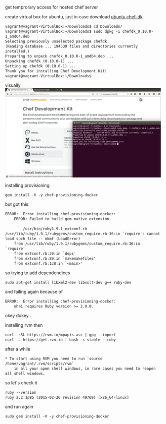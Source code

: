 get temprorary access for hosted chef server

create virtual box for ubuntu, just in case
download [ubuntu chef-dk](https://downloads.chef.io/chef-dk/ubuntu/)
```
vagrant@vagrant-VirtualBox:~/Downloads$ cd Downloads/
vagrant@vagrant-VirtualBox:~/Downloads$ sudo dpkg -i chefdk_0.10.0-1_amd64.deb
Selecting previously unselected package chefdk.
(Reading database ... 194539 files and directories currently installed.)
Preparing to unpack chefdk_0.10.0-1_amd64.deb ...
Unpacking chefdk (0.10.0-1) ...
Setting up chefdk (0.10.0-1) ...
Thank you for installing Chef Development Kit!
vagrant@vagrant-VirtualBox:~/Downloads$
```

visually ![screenshot](images/install-chef-dk.png)

installing provisioning
```
gem install -V -y chef-provisioning-docker
```

but got this:
```
ERROR:  Error installing chef-provisioning-docker:
	ERROR: Failed to build gem native extension.

        /usr/bin/ruby1.9.1 extconf.rb
/usr/lib/ruby/1.9.1/rubygems/custom_require.rb:36:in `require': cannot load such file -- mkmf (LoadError)
	from /usr/lib/ruby/1.9.1/rubygems/custom_require.rb:36:in `require'
	from extconf.rb:39:in `deps'
	from extconf.rb:89:in `makemakefiles'
	from extconf.rb:138:in `<main>'
```

so trying to add dependendices

```
sudo apt-get install libxml2-dev libxslt-dev g++ ruby-dev
```

and failing again because of
```
ERROR:  Error installing chef-provisioning-docker:
	ohai requires Ruby version >= 2.0.0.

```

okey dokey..

installing rvm then

```
curl -sSL https://rvm.io/mpapis.asc | gpg --import -
curl -L https://get.rvm.io | bash -s stable --ruby

```

after a while

```
* To start using RVM you need to run `source /home/vagrant/.rvm/scripts/rvm`
    in all your open shell windows, in rare cases you need to reopen all shell windows.
```

so let's check it

```
ruby --version
ruby 2.2.1p85 (2015-02-26 revision 49769) [x86_64-linux]
```

and run again

```
sudo gem install -V -y chef-provisioning-docker
```
